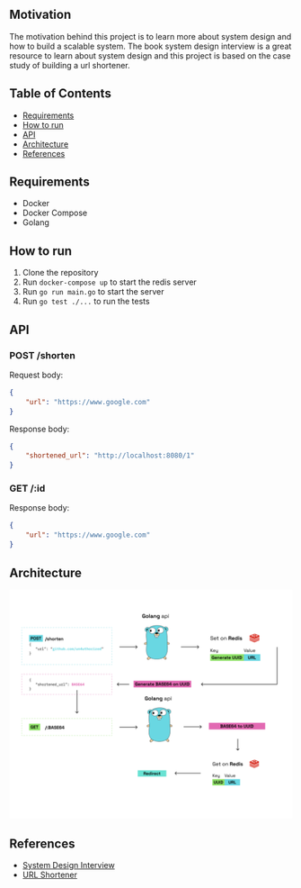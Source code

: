 ## Motivation
The motivation behind this project is to learn more about system design and how to build a scalable system. The book system design interview is a great resource to learn about system design and this project is based on the case study of building a url shortener.

## Table of Contents
- [Requirements](#requirements)
- [How to run](#how-to-run)
- [API](#api)
- [Architecture](#architecture)
- [References](#references)

## Requirements
- Docker
- Docker Compose
- Golang

## How to run
1. Clone the repository
2. Run `docker-compose up` to start the redis server
3. Run `go run main.go` to start the server
4. Run `go test ./...` to run the tests

## API
### POST /shorten
Request body:
```json
{
    "url": "https://www.google.com"
}
```
Response body:
```json
{
    "shortened_url": "http://localhost:8080/1"
}
```

### GET /:id
Response body:
```json
{
    "url": "https://www.google.com"
}
```

## Architecture
![Architecture](./docs/shortener-url-arch.png)

## References
- [System Design Interview](https://www.amazon.com/System-Design-Interview-insiders-Second/dp/1793464137)
- [URL Shortener](https://www.educative.io/courses/grokking-the-system-design-interview/m2ygV4E81AR)